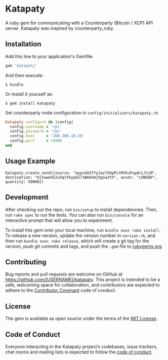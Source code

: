 # Katapaty

A ruby gem for communicating with a Counterparty (Bitcoin / XCP) API server. Katapaty was inspired by counterparty_ruby.

## Installation

Add this line to your application's Gemfile:

```ruby
gem 'katapaty'
```

And then execute:

    $ bundle

Or install it yourself as:

    $ gem install katapaty

Set counterparty node configuration in `config/initializers/katapaty.rb`

```ruby
Katapaty.configure do |config|
  config.username = 'rpc'
  config.password = 'rpc'
  config.host     = '200.200.10.50'
  config.port     = 14000
end
```


## Usage Example

`Katapaty.create_send({source: "mypcUU2fYyJav7XUpPLtMVhuPupArLJtiM", destination: "mjtwweXS2u5q1Ybypb271Wmehmj9g1w2th", asset: "LONGDD", quantity: 50000})`

## Development

After checking out the repo, run `bin/setup` to install dependencies. Then, run `rake spec` to run the tests. You can also run `bin/console` for an interactive prompt that will allow you to experiment.

To install this gem onto your local machine, run `bundle exec rake install`. To release a new version, update the version number in `version.rb`, and then run `bundle exec rake release`, which will create a git tag for the version, push git commits and tags, and push the `.gem` file to [rubygems.org](https://rubygems.org).

## Contributing

Bug reports and pull requests are welcome on GitHub at https://github.com/[USERNAME]/katapaty. This project is intended to be a safe, welcoming space for collaboration, and contributors are expected to adhere to the [Contributor Covenant](http://contributor-covenant.org) code of conduct.

## License

The gem is available as open source under the terms of the [MIT License](https://opensource.org/licenses/MIT).

## Code of Conduct

Everyone interacting in the Katapaty project’s codebases, issue trackers, chat rooms and mailing lists is expected to follow the [code of conduct](https://github.com/[USERNAME]/katapaty/blob/master/CODE_OF_CONDUCT.md).
